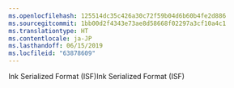 ```yaml
---
ms.openlocfilehash: 125514dc35c426a30c72f59b04d6b60b4fe2d886
ms.sourcegitcommit: 1bb00d2f4343e73ae8d58668f02297a3cf10a4c1
ms.translationtype: HT
ms.contentlocale: ja-JP
ms.lasthandoff: 06/15/2019
ms.locfileid: "63878609"
---
```

<span data-ttu-id="35ca0-101">Ink Serialized Format (ISF)</span><span class="sxs-lookup"><span data-stu-id="35ca0-101">Ink Serialized Format (ISF)</span></span>